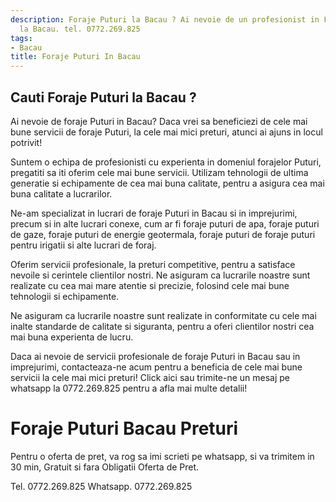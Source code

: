 ```yaml
---
description: Foraje Puturi la Bacau ? Ai nevoie de un profesionist in Foraje Puturi
  la Bacau. tel. 0772.269.825
tags:
- Bacau
title: Foraje Puturi In Bacau
---
```



## Cauti Foraje Puturi la Bacau ?


Ai nevoie de foraje Puturi in Bacau? Daca vrei sa beneficiezi de cele mai bune servicii de foraje Puturi, la cele mai mici preturi, atunci ai ajuns in locul potrivit! 

Suntem o echipa de profesionisti cu experienta in domeniul forajelor Puturi, pregatiti sa iti oferim cele mai bune servicii. Utilizam tehnologii de ultima generatie si echipamente de cea mai buna calitate, pentru a asigura cea mai buna calitate a lucrarilor.

Ne-am specializat in lucrari de foraje Puturi in Bacau si in imprejurimi, precum si in alte lucrari conexe, cum ar fi foraje puturi de apa, foraje puturi de gaze, foraje puturi de energie geotermala, foraje puturi de foraje puturi pentru irigatii si alte lucrari de foraj.

Oferim servicii profesionale, la preturi competitive, pentru a satisface nevoile si cerintele clientilor nostri. Ne asiguram ca lucrarile noastre sunt realizate cu cea mai mare atentie si precizie, folosind cele mai bune tehnologii si echipamente.

Ne asiguram ca lucrarile noastre sunt realizate in conformitate cu cele mai inalte standarde de calitate si siguranta, pentru a oferi clientilor nostri cea mai buna experienta de lucru.

Daca ai nevoie de servicii profesionale de foraje Puturi in Bacau sau in imprejurimi, contacteaza-ne acum pentru a beneficia de cele mai bune servicii la cele mai mici preturi! Click aici sau trimite-ne un mesaj pe whatsapp la 0772.269.825 pentru a afla mai multe detalii!

# Foraje Puturi Bacau Preturi
Pentru o oferta de pret, va rog sa imi scrieti pe whatsapp, si va trimitem in 30 min, Gratuit si fara Obligatii Oferta de Pret.

Tel. 0772.269.825
Whatsapp. 0772.269.825